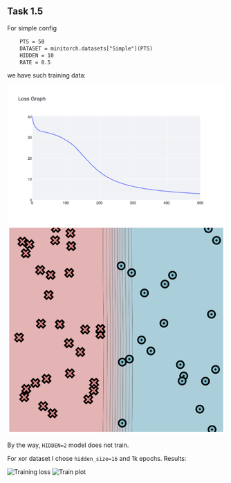 ## Task 1.5

For simple config

```
    PTS = 50
    DATASET = minitorch.datasets["Simple"](PTS)
    HIDDEN = 10
    RATE = 0.5
```

we have such training data:

![Training loss](images/train_loss1.png)
![Train plot](images/train_plot1.png)

By the way, `HIDDEN=2` model does not train.

For xor dataset I chose `hidden_size=16` and 1k epochs. Results:


![Training loss](/Users/timsenin/github-classroom/minitorch/minitorch-module-1-Timofon/project/images/train_loss2.png)
![Train plot](/Users/timsenin/github-classroom/minitorch/minitorch-module-1-Timofon/project/images/train_plot2.png)
